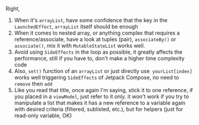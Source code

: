 Right,  

1. When it's `arrayList`, have some confidence that the key in the `LaunchedEffect`, `arrayList` itself should be enough
2. When it comes to nested array, or anything complex that requires a reference/associate, have a look at tuples (pair), `associateBy()` or `associate()`, 
    mix it with `MutableStateList` works well.  
3. Avoid using `SideEffects` in the loop as possible, it greatly affects the performance, still if you have to, don't make a higher time complexity code
4. Also, `set()` function of an `arrayList` or just directly use` yourList[index]` works well triggering `SideEffects` of Jetpack Compose, no need to `remove` then `add`
5. Like you read that title, once again I'm saying, stick it to one reference, if you placed in a `viewModel`, just refer to it only.
    it won't work if you try to manipulate a list that makes it has a new reference to a variable again with desired criteria (filtered, sublisted, etc.), but for helpers (just for read-only variable, OK)
